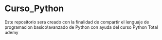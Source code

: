 # Curso_Python

Este repositorio sera creado con la finalidad de compartir el lenguaje de programacion basico\avanzado de Python 
con ayuda del curso Python Total udemy
